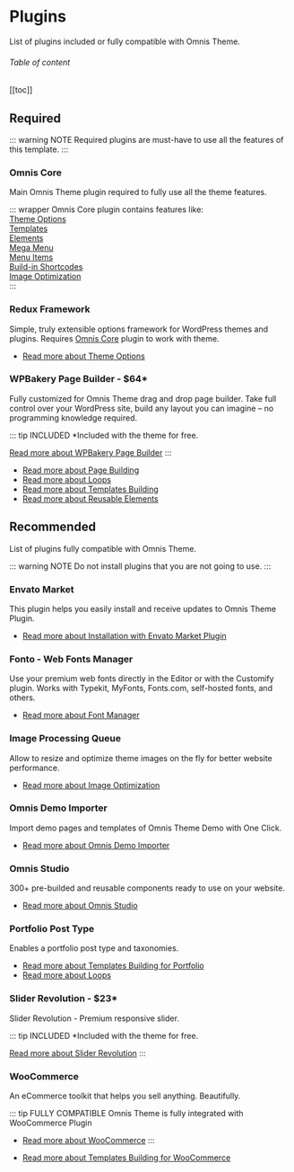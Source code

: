 # Plugins

List of plugins included or fully compatible with Omnis Theme.

###### Table of content

[[toc]]

## Required

::: warning NOTE
Required plugins are must-have to use all the features of this template.
:::

### Omnis Core

Main Omnis Theme plugin required to fully use all the theme features.

::: wrapper Omnis Core plugin contains features like:  
[Theme Options](/docs/options/)  
[Templates](/docs/templates/)  
[Elements](/docs/elements/)  
[Mega Menu](/docs/menus.html#mega-menu)  
[Menu Items](/docs/menus.html#menu-items)  
[Build-in Shortcodes](/docs/omnis-core.html#build-in-shortcodes)  
[Image Optimization](/docs/image-optimization/)  
:::

### Redux Framework

Simple, truly extensible options framework for WordPress themes and plugins. Requires [Omnis Core](#omnis-core) plugin to work with theme.

- [Read more about Theme Options](/docs/options/)

### WPBakery Page Builder - $64*

Fully customized for Omnis Theme drag and drop page builder. Take full control over your WordPress site, build any layout you can imagine – no programming knowledge required.

::: tip INCLUDED
*Included with the theme for free.

[Read more about WPBakery Page Builder](/docs/wpbakery-page-builder/)
:::

- [Read more about Page Building](#)  
- [Read more about Loops](#)  
- [Read more about Templates Building](#)
- [Read more about Reusable Elements](#)


## Recommended

List of plugins fully compatible with Omnis Theme.

::: warning NOTE
Do not install plugins that you are not going to use.
:::

### Envato Market

This plugin helps you easily install and receive updates to Omnis Theme Plugin.

- [Read more about Installation with Envato Market Plugin](/docs/installation.html#installation-with-envato-market-plugin)

### Fonto - Web Fonts Manager

Use your premium web fonts directly in the Editor or with the Customify plugin. Works with Typekit, MyFonts, Fonts.com, self-hosted fonts, and others.

- [Read more about Font Manager](#)

### Image Processing Queue

Allow to resize and optimize theme images on the fly for better website performance.

- [Read more about Image Optimization](#)

### Omnis Demo Importer

Import demo pages and templates of Omnis Theme Demo with One Click.

- [Read more about Omnis Demo Importer](#)

### Omnis Studio

300+ pre-builded and reusable components ready to use on your website.

- [Read more about Omnis Studio](#)

### Portfolio Post Type

Enables a portfolio post type and taxonomies.

- [Read more about Templates Building for Portfolio](#)
- [Read more about Loops](#)  

### Slider Revolution - $23*

Slider Revolution - Premium responsive slider.

::: tip INCLUDED
*Included with the theme for free.

[Read more about Slider Revolution](/docs/revolution-slider/)
:::

### WooCommerce

An eCommerce toolkit that helps you sell anything. Beautifully.

::: tip FULLY COMPATIBLE
Omnis Theme is fully integrated with WooCommerce Plugin

- [Read more about WooCommerce](/docs/woocommerce/)
:::

- [Read more about Templates Building for WooCommerce](#)
